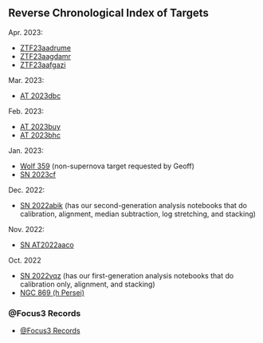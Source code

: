 ## Reverse Chronological Index of Targets

Apr. 2023:

* [ZTF23aadrume](./ZTF23aadrume/index.html)
* [ZTF23aagdamr](./ZTF23aagdamr/index.html)
* [ZTF23aafgazi](./ZTF23aafgazi/index.html)

Mar. 2023:

* [AT 2023dbc](./AT_2023dbc/index.html)

Feb. 2023:

* [AT 2023buy](./AT_2023buy/index.html)
* [AT 2023bhc](./AT_2023bhc/index.html)

Jan. 2023:

* [Wolf 359](./Wolf_359/index.html) (non-supernova target requested by Geoff)
* [SN 2023cf](./SN_2023cf/index.html)

Dec. 2022:

* [SN 2022abik](./SN_2022abik/index.html) (has our second-generation analysis notebooks that do calibration, alignment, median subtraction, log stretching, and stacking)

Nov. 2022:

* [SN AT2022aaco](./SN_AT2022aaco/index.html)

Oct. 2022

* [SN 2022vqz](./SN_2022vqz/index.html) (has our first-generation analysis notebooks that do calibration only, alignment, and stacking)
* [NGC 869 (h Persei)](./NGC_869/2022-10-1819-NGC_869/index.html)

### @Focus3 Records

* [@Focus3 Records](../equipment/at_focus3_records.html)
